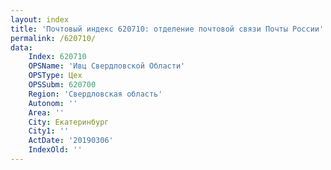 ```yaml
---
layout: index
title: 'Почтовый индекс 620710: отделение почтовой связи Почты России'
permalink: /620710/
data:
    Index: 620710
    OPSName: 'Ивц Свердловской Области'
    OPSType: Цех
    OPSSubm: 620700
    Region: 'Свердловская область'
    Autonom: ''
    Area: ''
    City: Екатеринбург
    City1: ''
    ActDate: '20190306'
    IndexOld: ''
---
```

